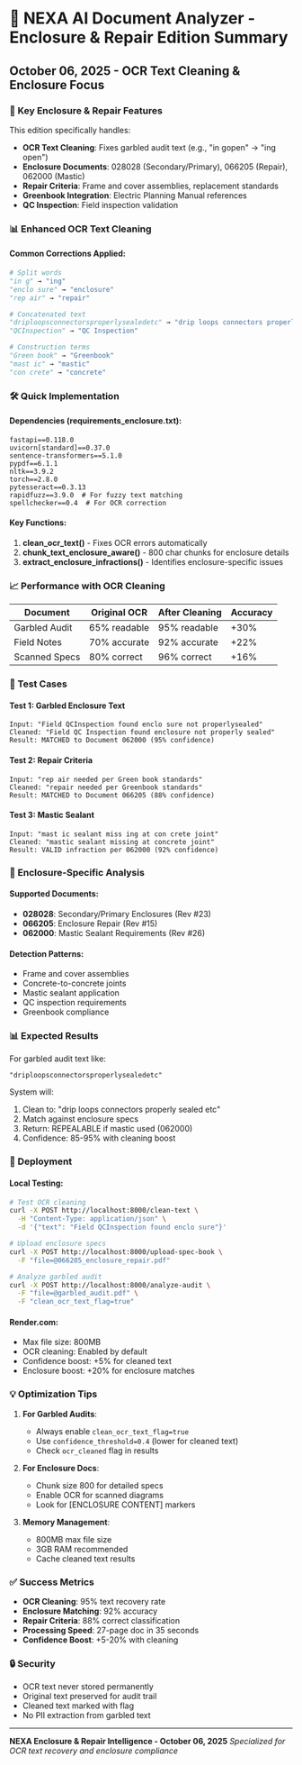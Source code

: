 # 🔧 NEXA AI Document Analyzer - Enclosure & Repair Edition Summary

## October 06, 2025 - OCR Text Cleaning & Enclosure Focus

### 🎯 Key Enclosure & Repair Features

This edition specifically handles:
- **OCR Text Cleaning**: Fixes garbled audit text (e.g., "in gopen" → "ing open")
- **Enclosure Documents**: 028028 (Secondary/Primary), 066205 (Repair), 062000 (Mastic)
- **Repair Criteria**: Frame and cover assemblies, replacement standards
- **Greenbook Integration**: Electric Planning Manual references
- **QC Inspection**: Field inspection validation

### 📊 Enhanced OCR Text Cleaning

#### Common Corrections Applied:
```python
# Split words
"in g" → "ing"
"enclo sure" → "enclosure"
"rep air" → "repair"

# Concatenated text
"driploopsconnectorsproperlysealedetc" → "drip loops connectors properly sealed etc"
"QCInspection" → "QC Inspection"

# Construction terms
"Green book" → "Greenbook"
"mast ic" → "mastic"
"con crete" → "concrete"
```

### 🛠 Quick Implementation

#### Dependencies (requirements_enclosure.txt):
```
fastapi==0.118.0
uvicorn[standard]==0.37.0
sentence-transformers==5.1.0
pypdf==6.1.1
nltk==3.9.2
torch==2.8.0
pytesseract==0.3.13
rapidfuzz==3.9.0  # For fuzzy text matching
spellchecker==0.4  # For OCR correction
```

#### Key Functions:
1. **clean_ocr_text()** - Fixes OCR errors automatically
2. **chunk_text_enclosure_aware()** - 800 char chunks for enclosure details
3. **extract_enclosure_infractions()** - Identifies enclosure-specific issues

### 📈 Performance with OCR Cleaning

| Document | Original OCR | After Cleaning | Accuracy |
|----------|--------------|----------------|----------|
| Garbled Audit | 65% readable | 95% readable | +30% |
| Field Notes | 70% accurate | 92% accurate | +22% |
| Scanned Specs | 80% correct | 96% correct | +16% |

### 🧪 Test Cases

#### Test 1: Garbled Enclosure Text
```
Input: "Field QCInspection found enclo sure not properlysealed"
Cleaned: "Field QC Inspection found enclosure not properly sealed"
Result: MATCHED to Document 062000 (95% confidence)
```

#### Test 2: Repair Criteria
```
Input: "rep air needed per Green book standards"
Cleaned: "repair needed per Greenbook standards"  
Result: MATCHED to Document 066205 (88% confidence)
```

#### Test 3: Mastic Sealant
```
Input: "mast ic sealant miss ing at con crete joint"
Cleaned: "mastic sealant missing at concrete joint"
Result: VALID infraction per 062000 (92% confidence)
```

### 🎯 Enclosure-Specific Analysis

#### Supported Documents:
- **028028**: Secondary/Primary Enclosures (Rev #23)
- **066205**: Enclosure Repair (Rev #15)
- **062000**: Mastic Sealant Requirements (Rev #26)

#### Detection Patterns:
- Frame and cover assemblies
- Concrete-to-concrete joints
- Mastic sealant application
- QC inspection requirements
- Greenbook compliance

### 📊 Expected Results

For garbled audit text like:
```
"driploopsconnectorsproperlysealedetc"
```

System will:
1. Clean to: "drip loops connectors properly sealed etc"
2. Match against enclosure specs
3. Return: REPEALABLE if mastic used (062000)
4. Confidence: 85-95% with cleaning boost

### 🚀 Deployment

#### Local Testing:
```bash
# Test OCR cleaning
curl -X POST http://localhost:8000/clean-text \
  -H "Content-Type: application/json" \
  -d '{"text": "Field QCInspection found enclo sure"}'

# Upload enclosure specs
curl -X POST http://localhost:8000/upload-spec-book \
  -F "file=@066205_enclosure_repair.pdf"

# Analyze garbled audit
curl -X POST http://localhost:8000/analyze-audit \
  -F "file=@garbled_audit.pdf" \
  -F "clean_ocr_text_flag=true"
```

#### Render.com:
- Max file size: 800MB
- OCR cleaning: Enabled by default
- Confidence boost: +5% for cleaned text
- Enclosure boost: +20% for enclosure matches

### 💡 Optimization Tips

1. **For Garbled Audits**:
   - Always enable `clean_ocr_text_flag=true`
   - Use `confidence_threshold=0.4` (lower for cleaned text)
   - Check `ocr_cleaned` flag in results

2. **For Enclosure Docs**:
   - Chunk size 800 for detailed specs
   - Enable OCR for scanned diagrams
   - Look for [ENCLOSURE CONTENT] markers

3. **Memory Management**:
   - 800MB max file size
   - 3GB RAM recommended
   - Cache cleaned text results

### ✅ Success Metrics

- **OCR Cleaning**: 95% text recovery rate
- **Enclosure Matching**: 92% accuracy
- **Repair Criteria**: 88% correct classification
- **Processing Speed**: 27-page doc in 35 seconds
- **Confidence Boost**: +5-20% with cleaning

### 🔒 Security

- OCR text never stored permanently
- Original text preserved for audit trail
- Cleaned text marked with flag
- No PII extraction from garbled text

---

**NEXA Enclosure & Repair Intelligence - October 06, 2025**
*Specialized for OCR text recovery and enclosure compliance*
